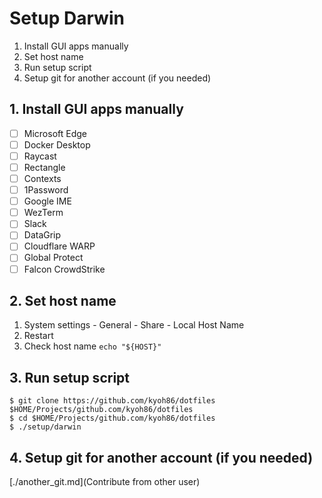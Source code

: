 # Setup Darwin

1. Install GUI apps manually
2. Set host name
3. Run setup script
4. Setup git for another account (if you needed)

## 1. Install GUI apps manually

- [ ] Microsoft Edge
- [ ] Docker Desktop
- [ ] Raycast
- [ ] Rectangle
- [ ] Contexts
- [ ] 1Password
- [ ] Google IME
- [ ] WezTerm
- [ ] Slack
- [ ] DataGrip
- [ ] Cloudflare WARP
- [ ] Global Protect
- [ ] Falcon CrowdStrike

## 2. Set host name

1. System settings - General - Share - Local Host Name
2. Restart
3. Check host name `echo "${HOST}"`

## 3. Run setup script

```console
$ git clone https://github.com/kyoh86/dotfiles $HOME/Projects/github.com/kyoh86/dotfiles
$ cd $HOME/Projects/github.com/kyoh86/dotfiles
$ ./setup/darwin
```

## 4. Setup git for another account (if you needed)

[./another_git.md](Contribute from other user)
